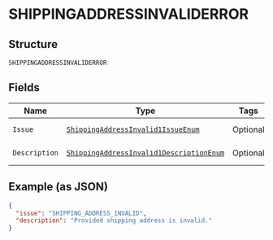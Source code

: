 
# SHIPPINGADDRESSINVALIDERROR

## Structure

`SHIPPINGADDRESSINVALIDERROR`

## Fields

| Name | Type | Tags | Description | Getter | Setter |
|  --- | --- | --- | --- | --- | --- |
| `Issue` | [`ShippingAddressInvalid1IssueEnum`](../../doc/models/shipping-address-invalid-1-issue-enum.md) | Optional | - | ShippingAddressInvalid1IssueEnum getIssue() | setIssue(ShippingAddressInvalid1IssueEnum issue) |
| `Description` | [`ShippingAddressInvalid1DescriptionEnum`](../../doc/models/shipping-address-invalid-1-description-enum.md) | Optional | - | ShippingAddressInvalid1DescriptionEnum getDescription() | setDescription(ShippingAddressInvalid1DescriptionEnum description) |

## Example (as JSON)

```json
{
  "issue": "SHIPPING_ADDRESS_INVALID",
  "description": "Provided shipping address is invalid."
}
```

